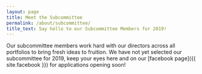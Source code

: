 ```yaml
---
layout: page
title: Meet the Subcommittee
permalink: /about/subcommittee/
title_text: Say hello to our Subcommittee Members for 2019!
---
```


Our subcommittee members work hard with our directors across all portfolios to bring fresh ideas to fruition. We have not yet selected our subcommittee for 2019, keep your eyes here and on our [facebook page]({{ site.facebook }}) for applications opening soon!